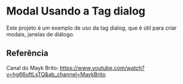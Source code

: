 # Modal Usando a Tag dialog

Este projeto é um exemplo de uso da tag dialog, que é útil para criar modais, janelas de diálogo.

## Referência

Canal do Mayk Brito: https://www.youtube.com/watch?v=hg66uftLsTQ&ab_channel=MaykBrito
